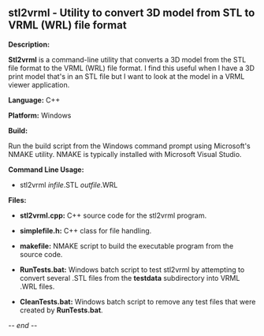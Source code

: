 ## stl2vrml - Utility to convert 3D model from STL to VRML (WRL) file format

**Description:**

**Stl2vrml** is a command-line utility that converts a 3D model
from the STL file format to the VRML (WRL) file format.  I find
this useful when I have a 3D print model that's in an STL file
but I want to look at the model in a VRML viewer application.  

**Language:** C++

**Platform:** Windows

**Build:**

Run the build script from the Windows command prompt using
Microsoft's NMAKE utility.  NMAKE is typically installed with
Microsoft Visual Studio.  

**Command Line Usage:**

* stl2vrml *infile*.STL *outfile*.WRL

**Files:**

* **stl2vrml.cpp:** C++ source code for the stl2vrml program.

* **simplefile.h:** C++ class for file handling.

* **makefile:** NMAKE script to build the executable program from the source code.

* **RunTests.bat:** Windows batch script to test stl2vrml by attempting to convert several .STL files from the **testdata** subdirectory into VRML .WRL files.

* **CleanTests.bat:** Windows batch script to remove any test files that were created by **RunTests.bat**.

-*- end -*-
